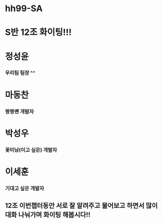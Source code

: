 # hh99-SA
# S반 12조 화이팅!!!

# 정성윤
### 우리팀 팀장 ^^

# 마동찬
### 짱짱쏀 개발자

# 박성우
### 꽃미남(이고 싶은) 개발자

# 이세훈
### 기대고 싶은 개발자
## 12조 이번챕터동안 서로 잘 알려주고 물어보고 하면서 많이 대화 나눠가며 화이팅 해봅시다!!
